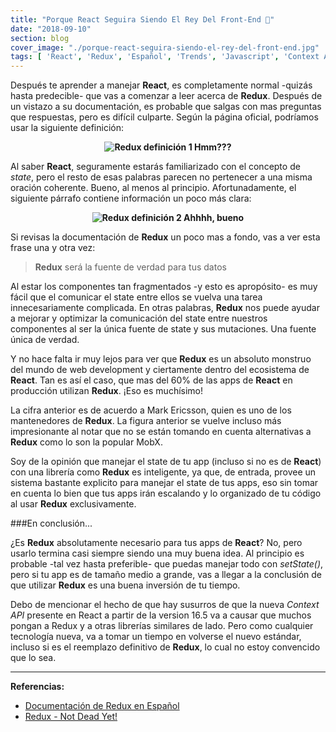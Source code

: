 ```yaml
---
title: "Porque React Seguira Siendo El Rey Del Front-End 👑"
date: "2018-09-10"
section: blog
cover_image: "./porque-react-seguira-siendo-el-rey-del-front-end.jpg"
tags: [ 'React', 'Redux', 'Español', 'Trends', 'Javascript', 'Context API' ]
---
```


Después te aprender a manejar **React**, es completamente normal -quizás hasta predecible- que vas a comenzar a leer acerca de **Redux**. Después de un vistazo a su documentación, es probable que salgas con mas preguntas que respuestas, pero es difícil culparte. Según la página oficial, podríamos usar la siguiente definición:

<p style="text-align: center; font-weight: 700;"><img src="./redux-definicion-1.png" alt="Redux definición 1" /> Hmm??? </p>

Al saber **React**, seguramente estarás familiarizado con el concepto de *state*, pero el resto de esas palabras parecen no pertenecer a una misma oración coherente. Bueno, al menos al principio. Afortunadamente, el siguiente párrafo contiene información un poco más clara:

<p style="text-align: center; font-weight: 700;"><img src="./redux-definicion-2.png" alt="Redux definición 2" /> Ahhhh, bueno </p>

Si revisas la documentación de **Redux** un poco mas a fondo, vas a ver esta frase una y otra vez:

>**Redux** será la fuente de verdad para tus datos

Al estar los componentes tan fragmentados -y esto es apropósito- es muy fácil que el comunicar el state entre ellos se vuelva una tarea innecesariamente complicada. En otras palabras, **Redux** nos puede ayudar a mejorar y optimizar la comunicación del state entre nuestros componentes al ser la única fuente de state y sus mutaciones. Una fuente única de verdad.

Y no hace falta ir muy lejos para ver que **Redux** es un absoluto monstruo del mundo de web development y ciertamente dentro del ecosistema de **React**. Tan es así el caso, que mas del 60% de las apps de **React** en producción utilizan **Redux**. ¡Eso es muchísimo! 

La cifra anterior es de acuerdo a Mark Ericsson, quien es uno de los mantenedores de **Redux**. La figura anterior se vuelve incluso más impresionante al notar que no se están tomando en cuenta alternativas a **Redux** como lo son la popular MobX.

Soy de la opinión que manejar el state de tu app (incluso si no es de **React**) con una librería como **Redux** es inteligente, ya que, de entrada, provee un sistema bastante explicito para manejar el state de tus apps, eso sin tomar en cuenta lo bien que tus apps irán escalando y lo organizado de tu código al usar **Redux** exclusivamente.

###En conclusión... 

¿Es **Redux** absolutamente necesario para tus apps de **React**? No, pero usarlo termina casi siempre siendo una muy buena idea. Al principio es probable -tal vez hasta preferible- que puedas manejar todo con *setState()*, pero si tu app es de tamaño medio a grande, vas a llegar a la conclusión de que utilizar **Redux** es una buena inversión de tu tiempo.

Debo de mencionar el hecho de que hay susurros de que la nueva *Context API* presente en React a partir de la version 16.5 va a causar que muchos pongan a Redux y a otras librerías similares de lado. Pero como cualquier tecnología nueva, va a tomar un tiempo en volverse el nuevo estándar, incluso si es el reemplazo definitivo de **Redux**, lo cual no estoy convencido que lo sea.

***


**Referencias:**

* [Documentación de Redux en Español](https://es.redux.js.org)
* [Redux - Not Dead Yet!](https://blog.isquaredsoftware.com/2018/03/redux-not-dead-yet/)